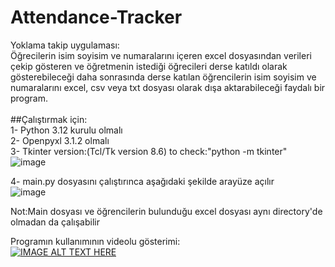 # Attendance-Tracker<br>
Yoklama takip uygulaması: <br>Öğrecilerin isim soyisim ve numaralarını içeren excel dosyasından verileri çekip gösteren ve öğretmenin istediği öğrecileri derse katıldı olarak gösterebileceği daha sonrasında derse katılan öğrencilerin isim soyisim ve numaralarını excel, csv veya txt dosyası olarak dışa aktarabileceği faydalı bir program. <br> <br>
##Çalıştırmak için: <br>
1- Python 3.12 kurulu olmalı <br>
2- Openpyxl 3.1.2 olmalı <br>
3- Tkinter version:(Tcl/Tk version 8.6) to check:"python -m tkinter" <br>
![image](https://github.com/BurakkAlp/Attendance-Tracker/assets/174621343/7f241cfb-eed0-4096-9076-a2d2e0fb6472) <br>

4-  main.py dosyasını çalıştırınca aşağıdaki şekilde arayüze açılır <br>
![image](https://github.com/BurakkAlp/Attendance-Tracker/assets/174621343/19092be1-dfe4-4883-87ca-8e9efd0955f3) <br>

Not:Main dosyası ve öğrencilerin bulunduğu excel dosyası aynı directory'de olmadan da çalışabilir <br>

Programın kullanımının videolu gösterimi: <br>
[![IMAGE ALT TEXT HERE](https://img.youtube.com/vi/7NYkBknHlfI/0.jpg)](https://www.youtube.com/watch?v=7NYkBknHlfI)
